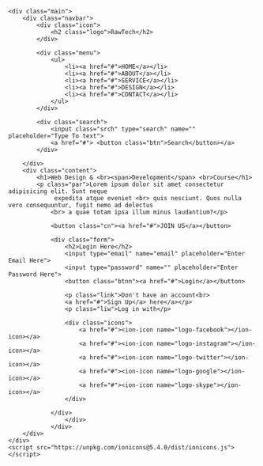 <!DOCTYPE html>
<html lang="en">
    <title>Webpage Design</title>
    <head>
        <style>
    *{
        margin: 0;
        padding: 0;
    }
    
    .main{
        width: 100%;
        background: linear-gradient(to top, rgba(0,0,0,0.5)50%,rgba(0,0,0,0.5)50%), url(4.jpg);
        background-position: center;
        background-size: cover;
        height: 100vh;
    }
    
    .navbar{
        width: 1200px;
        height: 75px;
        margin: auto;
    }
    
    .icon{
        width: 200px;
        float: left;
        height: 70px;
    }
    
    .logo{
        color: #ff7200;
        font-size: 35px;
        font-family: 'Times New Roman', Times, serif;
        padding-left: 20px;
        float: left;
        padding-top: 10px;
        margin-top: 5px
    }
    
    .menu{
        width: 400px;
        float: left;
        height: 70px;
    }
    
    ul{
        float: left;
        display: flex;
        justify-content: center;
        align-items: center;
    }
    
    ul li{
        list-style: none;
        margin-left: 62px;
        margin-top: 27px;
        font-size: 14px;
    }
    
    ul li a{
        text-decoration: none;
        color: #fff;
        font-family: 'Times New Roman', Times, serif;
        font-weight: bold;
        transition: 0.4s ease-in-out;
    }
    
    ul li a:hover{
        color: #ff7200;
    }
    
    .search{
        width: 330px;
        float: left;
        margin-left: 270px;
    }
    
    .srch{
        font-family: 'Times New Roman';
        width: 200px;
        height: 40px;
        background: transparent;
        border: 1px solid #ff7200;
        margin-top: 13px;
        color: #fff;
        border-right: none;
        font-size: 16px;
        float: left;
        padding: 10px;
        border-bottom-left-radius: 5px;
        border-top-left-radius: 5px;
    }
    
    .btn{
        width: 100px;
        height: 40px;
        background: #ff7200;
        border: 2px solid #ff7200;
        margin-top: 13px;
        color: #fff;
        font-size: 15px;
        border-bottom-right-radius: 5px;
        border-bottom-right-radius: 5px;
        transition: 0.2s ease;
        cursor: pointer;
    }
    .btn:hover{
        color: #000;
    }
    
    .btn:focus{
        outline: none;
    }
    
    .srch:focus{
        outline: none;
    }
    
    .content{
        width: 1200px;
        height: auto;
        margin: auto;
        color: #fff;
        position: relative;
    }
    
    .content .par{
        padding-left: 20px;
        padding-bottom: 25px;
        font-family: 'Times New Roman', Times, serif;
        letter-spacing: 1.2px;
        line-height: 30px;
        font-size: 20px;
    }
    
    .content h1{
        font-family: 'Times New Roman';
        font-size: 50px;
        padding-left: 20px;
        margin-top: 9%;
        letter-spacing: 2px;
    }
    
    .content .cn{
        width: 160px;
        height: 40px;
        background: #ff7200;
        border: none;
        margin-bottom: 10px;
        margin-left: 20px;
        font-size: 18px;
        border-radius: 10px;
        cursor: pointer;
        transition: .4s ease;
        
    }
    
    .content .cn a{
        text-decoration: none;
        color: #000;
        transition: .3s ease;
    }
    
    .cn:hover{
        background-color: #fff;
    }
    
    .content span{
        color: #ff7200;
        font-size: 65px
    }
    
    .form{
        width: 250px;
        height: 380px;
        background: linear-gradient(to top, rgba(0,0,0,0.8)50%,rgba(0,0,0,0.8)50%);
        position: absolute;
        top: -20px;
        left: 870px;
        transform: translate(0%,-5%);
        border-radius: 10px;
        padding: 25px;
    }
    
    .form h2{
        width: 220px;
        font-family: 'Times New Roman', Times, serif;
        text-align: center;
        color: #ff7200;
        font-size: 22px;
        background-color: #fff;
        border-radius: 10px;
        margin: 2px;
        padding: 8px;
    }
    
    .form input{
        width: 240px;
        height: 35px;
        background: transparent;
        border-bottom: 1px solid #ff7200;
        border-top: none;
        border-right: none;
        border-left: none;
        color: #fff;
        font-size: 15px;
        letter-spacing: 1px;
        margin-top: 30px;
        font-family: 'Times New Roman', Times, serif;
    }
    
    .form input:focus{
        outline: none;
    }
    
    ::placeholder{
        color: #fff;
        font-family: 'Times New Roman', Times, serif;
    }
    
    .btnn{
        width: 240px;
        height: 40px;
        background: #ff7200;
        border: none;
        margin-top: 30px;
        font-size: 18px;
        border-radius: 10px;
        cursor: pointer;
        color: #fff;
        transition: 0.4s ease;
    }
    .btnn:hover{
        background: #fff;
        color: #ff7200;
    }
    .btnn a{
        text-decoration: none;
        color: #000;
        font-weight: bold;
    }
    .form .link{
        font-family: 'Times New Roman', Times, serif;
        font-size: 17px;
        padding-top: 20px;
        text-align: center;
    }
    .form .link a{
        text-decoration: none;
        color: #ff7200;
    }
    .liw{
        padding-top: 15px;
        padding-bottom: 10px;
        text-align: center;
    }
    .icons a{
        text-decoration: none;
        color: #fff;
    }
    .icons ion-icon{
        color: #fff;
        font-size: 30px;
        padding-left: 14px;
        padding-top: 5px;
        transition: 0.3s ease;
    }
    .icons ion-icon:hover{
        color: #ff7200;
    }
</style>
</head>
<body>

    <div class="main">
        <div class="navbar">
            <div class="icon">
                <h2 class="logo">RawTech</h2>
            </div>

            <div class="menu">
                <ul>
                    <li><a href="#">HOME</a></li>
                    <li><a href="#">ABOUT</a></li>
                    <li><a href="#">SERVICE</a></li>
                    <li><a href="#">DESIGN</a></li>
                    <li><a href="#">CONTACT</a></li>
                </ul>
            </div>

            <div class="search">
                <input class="srch" type="search" name="" placeholder="Type To text">
                <a href="#"> <button class="btn">Search</button></a>
            </div>

        </div> 
        <div class="content">
            <h1>Web Design & <br><span>Development</span> <br>Course</h1>
            <p class="par">Lorem ipsum dolor sit amet consectetur adipisicing elit. Sunt neque 
                 expedita atque eveniet <br> quis nesciunt. Quos nulla vero consequuntur, fugit nemo ad delectus 
                <br> a quae totam ipsa illum minus laudantium?</p>

                <button class="cn"><a href="#">JOIN US</a></button>

                <div class="form">
                    <h2>Login Here</h2>
                    <input type="email" name="email" placeholder="Enter Email Here">
                    <input type="password" name="" placeholder="Enter Password Here">
                    <button class="btnn"><a href="#">Login</a></button>

                    <p class="link">Don't have an account<br>
                    <a href="#">Sign Up</a> here</a></p>
                    <p class="liw">Log in with</p>

                    <div class="icons">
                        <a href="#"><ion-icon name="logo-facebook"></ion-icon></a>
                        <a href="#"><ion-icon name="logo-instagram"></ion-icon></a>
                        <a href="#"><ion-icon name="logo-twitter"></ion-icon></a>
                        <a href="#"><ion-icon name="logo-google"></ion-icon></a>
                        <a href="#"><ion-icon name="logo-skype"></ion-icon></a>
                    </div>

                </div>
                    </div>
                </div>
        </div>
    </div>
    <script src="https://unpkg.com/ionicons@5.4.0/dist/ionicons.js"></script>
</body>
</html>
